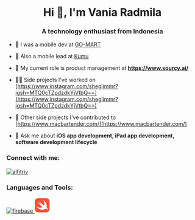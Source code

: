 <h1 align="center">Hi 👋, I'm Vania Radmila</h1>
<h3 align="center">A technology enthusiast from Indonesia</h3>

- 🔭 I was a mobile dev at [GO-MART](https://www.gojek.com/en-id/gomart)

- 👯 Also a mobile lead at [Kumu](https://kumu.ph/)

- 🌱 My current role is product management at **https://www.sourcy.ai/**

- 👨‍💻 Side projects I've worked on [https://www.instagram.com/sheglimmr?igsh=MTQ0cTZpdzdkYjVtbQ==](https://www.instagram.com/sheglimmr?igsh=MTQ0cTZpdzdkYjVtbQ==)

- 📝 Other side projects I've contributed to [https://www.macbartender.com/](https://www.macbartender.com/)

- 💬 Ask me about **iOS app development, iPad app development, software development lifecycle**

<h3 align="left">Connect with me:</h3>
<p align="left">
<a href="https://linkedin.com/in/alfitriv" target="blank"><img align="center" src="https://raw.githubusercontent.com/rahuldkjain/github-profile-readme-generator/master/src/images/icons/Social/linked-in-alt.svg" alt="alfitriv" height="30" width="40" /></a>
</p>

<h3 align="left">Languages and Tools:</h3>
<p align="left"> <a href="https://firebase.google.com/" target="_blank" rel="noreferrer"> <img src="https://www.vectorlogo.zone/logos/firebase/firebase-icon.svg" alt="firebase" width="40" height="40"/> </a> <a href="https://developer.apple.com/swift/" target="_blank" rel="noreferrer"> <img src="https://raw.githubusercontent.com/devicons/devicon/master/icons/swift/swift-original.svg" alt="swift" width="40" height="40"/> </a> </p>
